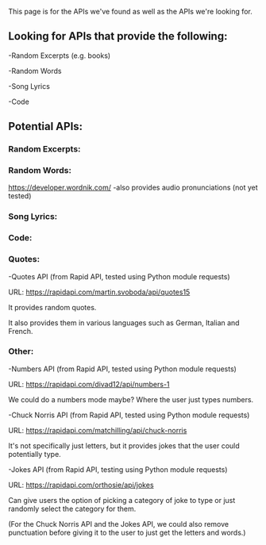 This page is for the APIs we've found as well as the APIs we're looking for.
## Looking for APIs that provide the following:
-Random Excerpts (e.g. books)

-Random Words

-Song Lyrics

-Code

## Potential APIs:
### Random Excerpts:

### Random Words:
https://developer.wordnik.com/ -also provides audio pronunciations (not yet tested)

### Song Lyrics:

### Code:

### Quotes:

-Quotes API (from Rapid API, tested using Python module requests)

URL: https://rapidapi.com/martin.svoboda/api/quotes15

It provides random quotes.

It also provides them in various languages such as German, Italian and French.
 

### Other:

-Numbers API (from Rapid API, tested using Python module requests)

URL: https://rapidapi.com/divad12/api/numbers-1

We could do a numbers mode maybe? Where the user just types numbers.

-Chuck Norris API (from Rapid API, tested using Python module requests)

URL: https://rapidapi.com/matchilling/api/chuck-norris

It's not specifically just letters, but it provides jokes that the user could potentially type.

-Jokes API (from Rapid API, testing using Python module requests)

URL: https://rapidapi.com/orthosie/api/jokes

Can give users the option of picking a category of joke to type or just randomly select the category for them.

(For the Chuck Norris API and the Jokes API, we could also remove punctuation before giving it to the user to just get the letters and words.)






